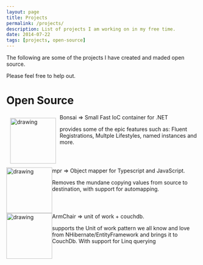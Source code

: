 ```yaml
---
layout: page
title: Projects
permalink: /projects/
description: List of projects I am working on in my free time.
date: 2014-07-22
tags: [projects, open-source]
---
```


The following are some of the projects I have created and maded open source.

Please feel free to help out.

# Open Source

<div style="clear: left">
<a href="https://github.com/dbones/bonsai">
<img src="https://raw.githubusercontent.com/dbones/bonsai/master/images/rect151.png" alt="drawing" style="height:120px;float:left;margin:10px" /></a>

<p>Bonsai => Small Fast IoC container for .NET<p>

<p>provides some of the epic features such as: Fluent Registrations, Multple Lifestyles, named instances and more.</p>
<div>

<br />

<div style="clear: left">
<a href="https://bitbucket.org/dboneslabs/mpr/">
<img src="https://bitbucket-assetroot.s3.amazonaws.com/c/photos/2018/Sep/14/1288517134-6-mpr-logo_avatar.png" alt="drawing" height="120" style="float:left;" /></a>

<p>mpr => Object mapper for Typescript and JavaScript.</p>

<p>Removes the mundane copying values from source to destination, with support for automapping.</p>

<div>

<br />

<div style="clear: left">
<a href="https://bitbucket.org/dboneslabs/arm-chair/">
<img src="https://bytebucket.org/ravatar/%7Ba6c7471f-2808-4f5d-8763-f8a158fde6dc%7D?ts=522619" alt="drawing" height="120" style="float:left;" /></a>

<p>ArmChair => unit of work + couchdb.</p>

<p>supports the Unit of work pattern we all know and love from NHibernate/EntityFramework and brings it to CouchDb. With support for Linq querying</p>
<div>